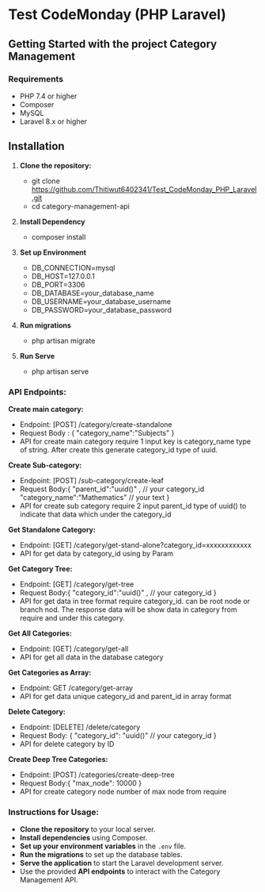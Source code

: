 # Test CodeMonday (PHP Laravel)

## Getting Started with the project Category Management

### Requirements

- PHP 7.4 or higher
- Composer
- MySQL
- Laravel 8.x or higher


## Installation

1. **Clone the repository:**
    - git clone https://github.com/Thitiwut6402341/Test_CodeMonday_PHP_Laravel.git
    - cd category-management-api

2. **Install Dependency**
    - composer install

3. **Set up Environment**
    - DB_CONNECTION=mysql
    - DB_HOST=127.0.0.1
    - DB_PORT=3306
    - DB_DATABASE=your_database_name
    - DB_USERNAME=your_database_username
    - DB_PASSWORD=your_database_password

4. **Run migrations**
    - php artisan migrate

5. **Run Serve**
    - php artisan serve


### API Endpoints:
**Create main category:**
- Endpoint: [POST] /category/create-standalone
- Request Body : {
        "category_name":"Subjects"
    }
- API for create main category require 1 input key is category_name type of string. After create this generate
    category_id type of uuid.

**Create Sub-category:**
- Endpoint: [POST] /sub-category/create-leaf
- Request Body:{
                "parent_id":"uuid()" ,          // your category_id
                "category_name":"Mathematics" // your text
        }
- API for create sub category require 2 input parent_id type of uuid() to indicate that data which under the category_id

**Get Standalone Category:**
- Endpoint: [GET] /category/get-stand-alone?category_id=xxxxxxxxxxxx
- API for get data by category_id using by Param 

**Get Category Tree:**
- Endpoint: [GET] /category/get-tree
- Request Body:{
                "category_id":"uuid()" ,          // your category_id
        }
- API for get data in tree format require category_id. can be root node or branch nod. The response data will be show data in category from require and under this category.

**Get All Categories:**
- Endpoint: [GET] /category/get-all
- API for get all data in the database category

**Get Categories as Array:**
- Endpoint: GET /category/get-array
- API for get data unique category_id and parent_id in array format

**Delete Category:**
- Endpoint: [DELETE] /delete/category
- Request Body: {
        "category_id": "uuid()"     // your category_id
    }
- API for delete category by ID

**Create Deep Tree Categories:**
- Endpoint: [POST] /categories/create-deep-tree
- Request Body:{
        "max_node": 10000
    }
- API for create category node number of max node from require 


### Instructions for Usage:

- **Clone the repository** to your local server.
- **Install dependencies** using Composer.
- **Set up your environment variables** in the `.env` file.
- **Run the migrations** to set up the database tables.
- **Serve the application** to start the Laravel development server.
- Use the provided **API endpoints** to interact with the Category Management API.

